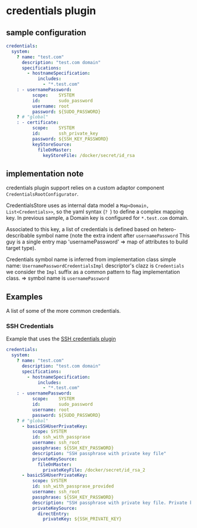 # credentials plugin

## sample configuration
            

```yaml
credentials:
  system:
    ? name: "test.com"
      description: "test.com domain"
      specifications:
        - hostnameSpecification:
            includes:
              - "*.test.com"
    : - usernamePassword:
          scope:    SYSTEM
          id:       sudo_password
          username: root
          password: ${SUDO_PASSWORD}
    ? # "global"
    : - certificate:
          scope:    SYSTEM
          id:       ssh_private_key
          password: ${SSH_KEY_PASSWORD}
          keyStoreSource: 
            fileOnMaster:
              keyStoreFile: /docker/secret/id_rsa

```

## implementation note

credentials plugin support relies on a custom adaptor component `CredentialsRootConfigurator`.

CredentialsStore uses as internal data model a `Map<Domain, List<Credentials>>`, so the yaml syntax (`? `) to define a 
complex mapping key. In previous sample, a Domain key is configured for `*.test.com` domain. 

Associated to this key, a list of credentials is defined based on hetero-describable symbol name (note the extra indent
after `usernamePassword` This guy is a single entry map 'usernamePassword' => map of attributes to build target type).

Credentials symbol name is inferred from implementation class simple name: `UsernamePasswordCredentialsImpl`
descriptor's clazz is `Credentials` 
we consider the `Impl` suffix as a common pattern to flag implementation class.
=> symbol name is `usernamePassword` 


## Examples

A list of some of the more common credentials. 

### SSH Credentials

Example that uses the [SSH credentials plugin](https://plugins.jenkins.io/ssh-credentials)

```yaml
credentials:
  system:
    ? name: "test.com"
      description: "test.com domain"
      specifications:
        - hostnameSpecification:
            includes:
              - "*.test.com"
    : - usernamePassword:
          scope:    SYSTEM
          id:       sudo_password
          username: root
          password: ${SUDO_PASSWORD}
    ? # "global"
      - basicSSHUserPrivateKey:
          scope: SYSTEM
          id: ssh_with_passprase
          username: ssh_root
          passphrase: ${SSH_KEY_PASSWORD}
          description: "SSH passphrase with private key file"
          privateKeySource:
            fileOnMaster:
              privateKeyFile: /docker/secret/id_rsa_2
      - basicSSHUserPrivateKey:
          scope: SYSTEM
          id: ssh_with_passprase_provided
          username: ssh_root
          passphrase: ${SSH_KEY_PASSWORD}
          description: "SSH passphrase with private key file. Private key provided"
          privateKeySource:
            directEntry:
              privateKey: ${SSH_PRIVATE_KEY}
```